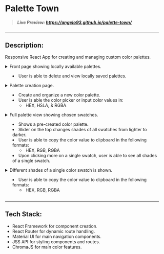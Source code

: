 # Palette Town

> ##### Live Preview: https://angelo93.github.io/palette-town/

---

## Description:

Responsive React App for creating and managing custom color palettes.

<details>
<summary>
Front page showing locally available palettes.

- User is able to delete and view locally saved palettes.
</summary>

![Home View](./assets/home.png)

</details>

<details>
<summary>
Palette creation page.

- Create and organize a new color palette.
- User is able the color picker or input color values in:
  - HEX, HSLA, & RGBA
  </summary>

![Home View](./assets/create.png)

</details>

<details>
<summary>
Full palette view showing chosen swatches.

- Shows a pre-created color palette.
- Slider on the top changes shades of all swatches from lighter to darker.
- User is able to copy the color value to clipboard in the following formats:
  - HEX, RGB, RGBA
- Upon clicking more on a single swatch, user is able to see all shades of a single swatch.
  </summary>

![Home View](./assets/full_palette_view.png)

</details>

<details>
<summary>
Different shades of a single color swatch is shown.

- User is able to copy the color value to clipboard in the following formats:
  - HEX, RGB, RGBA
  </summary>

![Home View](./assets/single_palette_view.png)

</details>

---

## Tech Stack:

- React Framework for component creation.
- React Router for dynamic route handling.
- Material UI for main navigation components.
- JSS API for styling components and routes.
- ChromaJS for main color features.
